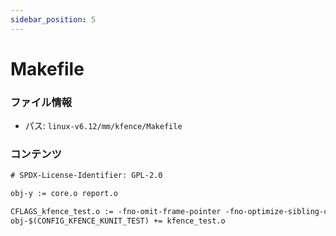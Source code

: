 ```yaml
---
sidebar_position: 5
---
```

# Makefile

### ファイル情報

- パス: `linux-v6.12/mm/kfence/Makefile`

### コンテンツ

```txt
# SPDX-License-Identifier: GPL-2.0

obj-y := core.o report.o

CFLAGS_kfence_test.o := -fno-omit-frame-pointer -fno-optimize-sibling-calls
obj-$(CONFIG_KFENCE_KUNIT_TEST) += kfence_test.o

```
